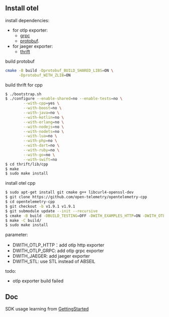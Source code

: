 ## Install otel

install dependencies:
- for otlp exporter:
  - [grpc](https://github.com/grpc/grpc/tree/master)
  - [protobuf](https://github.com/protocolbuffers/protobuf). 
- for jaeger exporter:
  - [thrift](https://github.com/apache/thrift)

build protobuf
```sh
cmake -B build -Dprotobuf_BUILD_SHARED_LIBS=ON \
      -Dprotobuf_WITH_ZLIB=ON
```

build thrift for cpp
```sh
$ ./bootstrap.sh
$ ./configure --enable-shared=no --enable-tests=no \
        --with-cpp=yes \
        --with-boost=no \
        --with-java=no \
        --with-kotlin=no \
        --with-erlang=no \
        --with-nodejs=no \
        --with-nodets=no \
        --with-lua=no \
        --with-php=no \
        --with-dart=no \
        --with-ruby=no \
        --with-go=no \
        --with-swift=no
$ cd thrift/lib/cpp
$ make
$ sudo make install
```

install otel cpp
```sh
$ sudo apt-get install git cmake g++ libcurl4-openssl-dev
$ git clone https://github.com/open-telemetry/opentelemetry-cpp
$ cd opentelemetry-cpp
$ git checkout -b v1.9.1 v1.9.1
$ git submodule update --init --recursive
$ cmake -B build -DBUILD_TESTING=OFF -DWITH_EXAMPLES_HTTP=ON -DWITH_OTLP_HTTP=ON -DWITH_OTLP_GRPC=ON -DWITH_STL=ON 
$ make -C build/
$ sudo make install
```

parameter:
- DWITH_OTLP_HTTP：add otlp http exporter
- DWITH_OTLP_GRPC: add otlp grpc exporter
- DWITH_JAEGER: add jaeger exporter
- DWITH_STL: use STL instead of ABSEIL

todo:
- otlp exporter build failed

## Doc
SDK usage learning from [GettingStarted](https://github.com/open-telemetry/opentelemetry-cpp/blob/main/docs/public/sdk/GettingStarted.rst)